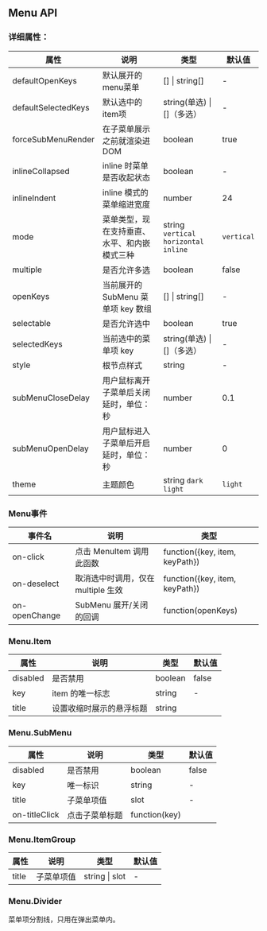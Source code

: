 ## Menu API


### 详细属性：

| 属性 | 说明 | 类型 | 默认值 |
| --- | --- | --- | --- |
| defaultOpenKeys | 默认展开的menu菜单 | [] \| string[] | - |
| defaultSelectedKeys | 默认选中的item项 | string(单选) \| []（多选） | - |
| forceSubMenuRender | 在子菜单展示之前就渲染进 DOM | boolean | true |
| inlineCollapsed | inline 时菜单是否收起状态 | boolean | - |
| inlineIndent | inline 模式的菜单缩进宽度 | number | 24 |
| mode | 菜单类型，现在支持垂直、水平、和内嵌模式三种 | string `vertical` `horizontal` `inline` | `vertical` |
| multiple | 是否允许多选 | boolean | false |
| openKeys | 当前展开的 SubMenu 菜单项 key 数组 | [] \| string[] | - |
| selectable | 是否允许选中 | boolean | true |
| selectedKeys | 当前选中的菜单项 key | string(单选) \| []（多选） | - |
| style | 根节点样式 | string | - |
| subMenuCloseDelay | 用户鼠标离开子菜单后关闭延时，单位：秒 | number | 0.1 |
| subMenuOpenDelay | 用户鼠标进入子菜单后开启延时，单位：秒 | number | 0 |
| theme | 主题颜色 | string `dark` `light` | `light` |


### Menu事件

| 事件名 | 说明 | 类型 |
| --- | --- | --- |
| on-click | 点击 MenuItem 调用此函数 | function({key, item, keyPath}) |
| on-deselect | 取消选中时调用，仅在 multiple 生效 | function({key, item, keyPath}) |
| on-openChange | SubMenu 展开/关闭的回调 | function(openKeys)


### Menu.Item

| 属性 | 说明 | 类型 | 默认值 |
| --- | --- | --- | --- |
| disabled | 是否禁用 | boolean | false |
| key | item 的唯一标志 | string | - |
| title | 设置收缩时展示的悬浮标题 | string |


### Menu.SubMenu
| 属性 | 说明 | 类型 | 默认值 |
| --- | --- | --- | --- |
| disabled | 是否禁用 | boolean | false |
| key | 唯一标识 | string | - |
| title | 子菜单项值 | slot | - |
| on-titleClick | 点击子菜单标题 | function(key) |


### Menu.ItemGroup

| 属性 | 说明 | 类型 | 默认值 |
| --- | --- | --- | --- |
| title | 子菜单项值 | string \| slot | - |

### Menu.Divider

菜单项分割线，只用在弹出菜单内。
